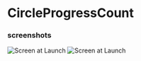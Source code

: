 # CircleProgressCount

### screenshots
![Screen at Launch](https://github.com/mynasmah/CircleProgressCount/tree/master/image/1.png)
![Screen at Launch](https://github.com/mynasmah/CircleProgressCount/tree/master/image/2.png)
